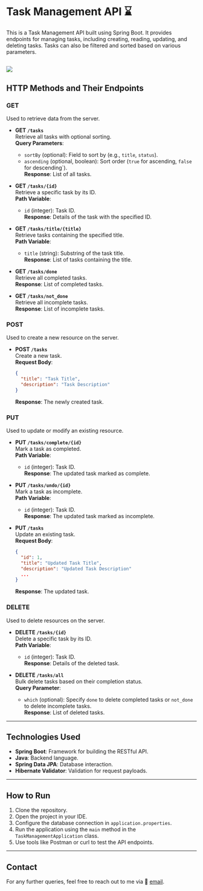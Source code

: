 
# Task Management API ⌛

This is a Task Management API built using Spring Boot. It provides endpoints for managing tasks, including creating, reading, updating, and deleting tasks. Tasks can also be filtered and sorted based on various parameters.

![](https://projectsly.com/images/task-management-system-screenshot-1.png?v=1691124479409199525)
---

## HTTP Methods and Their Endpoints

### **GET**

Used to retrieve data from the server.

- **GET `/tasks`**  
  Retrieve all tasks with optional sorting.  
  **Query Parameters**:  
  - `sortBy` (optional): Field to sort by (e.g., `title`, `status`).  
  - `ascending` (optional, boolean): Sort order (`true` for ascending, `false` for descending`).  
  **Response**: List of all tasks.

- **GET `/tasks/{id}`**  
  Retrieve a specific task by its ID.  
  **Path Variable**:  
  - `id` (integer): Task ID.  
  **Response**: Details of the task with the specified ID.

- **GET `/tasks/title/{title}`**  
  Retrieve tasks containing the specified title.  
  **Path Variable**:  
  - `title` (string): Substring of the task title.  
  **Response**: List of tasks containing the title.

- **GET `/tasks/done`**  
  Retrieve all completed tasks.  
  **Response**: List of completed tasks.

- **GET `/tasks/not_done`**  
  Retrieve all incomplete tasks.  
  **Response**: List of incomplete tasks.


### **POST**

Used to create a new resource on the server.

- **POST `/tasks`**  
  Create a new task.  
  **Request Body**:  
  ```json
  {
    "title": "Task Title",
    "description": "Task Description"
  }
  ```  
  **Response**: The newly created task.


### **PUT**

Used to update or modify an existing resource.

- **PUT `/tasks/complete/{id}`**  
  Mark a task as completed.  
  **Path Variable**:  
  - `id` (integer): Task ID.  
  **Response**: The updated task marked as complete.

- **PUT `/tasks/undo/{id}`**  
  Mark a task as incomplete.  
  **Path Variable**:  
  - `id` (integer): Task ID.  
  **Response**: The updated task marked as incomplete.

- **PUT `/tasks`**  
  Update an existing task.  
  **Request Body**:  
  ```json
  {
    "id": 1,
    "title": "Updated Task Title",
    "description": "Updated Task Description"
    ...
  }
  ```  
  **Response**: The updated task.


### **DELETE**

Used to delete resources on the server.

- **DELETE `/tasks/{id}`**  
  Delete a specific task by its ID.  
  **Path Variable**:  
  - `id` (integer): Task ID.  
  **Response**: Details of the deleted task.

- **DELETE `/tasks/all`**  
  Bulk delete tasks based on their completion status.  
  **Query Parameter**:  
  - `which` (optional): Specify `done` to delete completed tasks or `not_done` to delete incomplete tasks.  
  **Response**: List of deleted tasks.

---

## Technologies Used

- **Spring Boot**: Framework for building the RESTful API.
- **Java**: Backend language.
- **Spring Data JPA**: Database interaction.
- **Hibernate Validator**: Validation for request payloads.

---

## How to Run

1. Clone the repository.
2. Open the project in your IDE.
3. Configure the database connection in `application.properties`.
4. Run the application using the `main` method in the `TaskManagementApplication` class.
5. Use tools like Postman or curl to test the API endpoints.
---
## Contact
For any further queries, feel free to reach out to me via 📩 [email](mainakcr72002@gmail.com).

